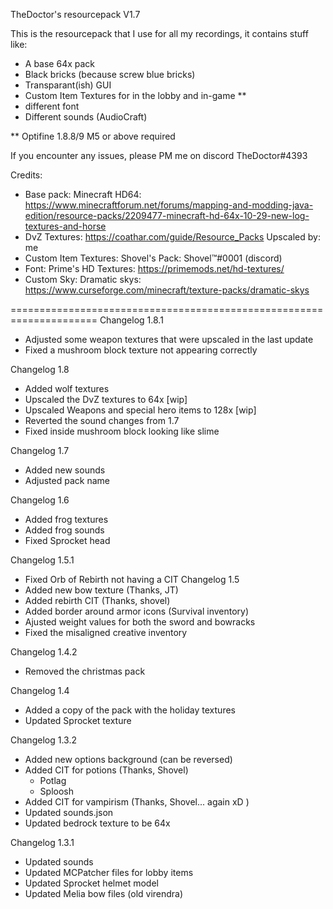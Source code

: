 TheDoctor's resourcepack V1.7

This is the resourcepack that I use for all my recordings, it contains stuff like:


* A base 64x pack
* Black bricks (because screw blue bricks)
* Transparant(ish) GUI
* Custom Item Textures for in the lobby and in-game **
* different font
* Different sounds (AudioCraft)

** Optifine 1.8.8/9 M5 or above required

If you encounter any issues, please PM me on discord TheDoctor#4393

Credits:
* Base pack: Minecraft HD64: https://www.minecraftforum.net/forums/mapping-and-modding-java-edition/resource-packs/2209477-minecraft-hd-64x-10-29-new-log-textures-and-horse
* DvZ Textures: https://coathar.com/guide/Resource_Packs Upscaled by: me
* Custom Item Textures: Shovel's Pack: Shovel™#0001 (discord)
* Font: Prime's HD Textures: https://primemods.net/hd-textures/
* Custom Sky: Dramatic skys: https://www.curseforge.com/minecraft/texture-packs/dramatic-skys

=====================================================================
Changelog 1.8.1
* Adjusted some weapon textures that were upscaled in the last update
* Fixed a mushroom block texture not appearing correctly

Changelog 1.8
* Added wolf textures
* Upscaled the DvZ textures to 64x [wip]
* Upscaled Weapons and special hero items to 128x [wip]
* Reverted the sound changes from 1.7
* Fixed inside mushroom block looking like slime

Changelog 1.7
* Added new sounds
* Adjusted pack name

Changelog 1.6
* Added frog textures
* Added frog sounds
* Fixed Sprocket head

Changelog 1.5.1

* Fixed Orb of Rebirth not having a CIT
Changelog 1.5
* Added new bow texture (Thanks, JT)
* Added rebirth CIT (Thanks, shovel)
* Added border around armor icons (Survival inventory)
* Ajusted weight values for both the sword and bowracks
* Fixed the misaligned creative inventory

Changelog 1.4.2
* Removed the christmas pack

Changelog 1.4
* Added a copy of the pack with the holiday textures
* Updated Sprocket texture

Changelog 1.3.2
* Added new options background (can be reversed)
* Added CIT for potions (Thanks, Shovel)
    - Potlag
    - Sploosh
* Added CIT for vampirism (Thanks, Shovel... again xD )
* Updated sounds.json
* Updated bedrock texture to be 64x

Changelog 1.3.1
* Updated sounds
* Updated MCPatcher files for lobby items
* Updated Sprocket helmet model
* Updated Melia bow files (old virendra)



